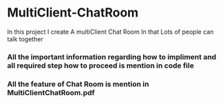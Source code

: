 # MultiClient-ChatRoom
In this project I create A multiClient Chat Room In that Lots of people can talk together
### All the important information regarding how to impliment and all required step how to proceed is mention in code file
### All the feature of Chat Room is mention in MultiClientChatRoom.pdf
